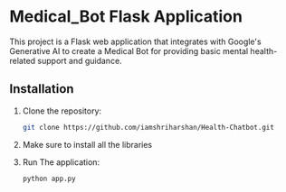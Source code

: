 # Medical_Bot Flask Application

This project is a Flask web application that integrates with Google's Generative AI to create a Medical Bot for providing basic mental health-related support and guidance.


## Installation

1. Clone the repository:

   ```bash
   git clone https://github.com/iamshriharshan/Health-Chatbot.git

2. Make sure to install all the libraries

2. Run The application:

   ```bash
   python app.py

